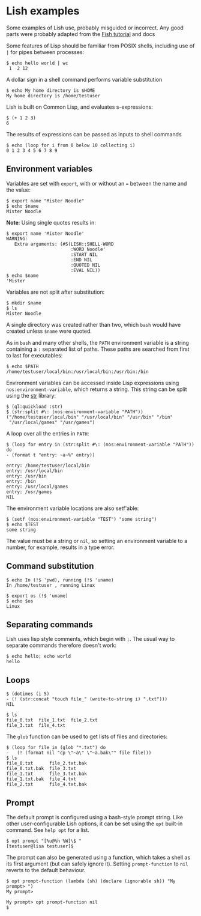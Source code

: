 Lish examples
=============

Some examples of Lish use, probably misguided or incorrect.
Any good parts were probably adapted from the [Fish tutorial](https://fishshell.com/docs/current/tutorial.html)
and docs 

Some features of Lisp should be familiar from POSIX shells, including use of
`|` for pipes between processes:
```
$ echo hello world | wc
 1  2 12
```

A dollar sign in a shell command performs variable substitution
```
$ echo My home directory is $HOME
My home directory is /home/testuser
```

Lish is built on Common Lisp, and evaluates s-expressions:
```
$ (+ 1 2 3)
6
```

The results of expressions can be passed as inputs to shell commands
```
$ echo (loop for i from 0 below 10 collecting i)
0 1 2 3 4 5 6 7 8 9
```

Environment variables
---------------------

Variables are set with `export`, with or without an `=` between the name and the value:
```
$ export name "Mister Noodle"
$ echo $name
Mister Noodle
```

**Note**: Using single quotes results in:
```
$ export name 'Mister Noodle'
WARNING:
   Extra arguments: (#S(LISH::SHELL-WORD
                        :WORD Noodle'
                        :START NIL
                        :END NIL
                        :QUOTED NIL
                        :EVAL NIL))
$ echo $name
'Mister
```

Variables are not split after substitution:
```
$ mkdir $name
$ ls
Mister Noodle
```
A single directory was created rather than two, which `bash` would have created unless `$name` were quoted.

As in `bash` and many other shells, the `PATH` environment variable is
a string containing a `:` separated list of paths.
These paths are searched from first to last for executables:
```
$ echo $PATH
/home/testuser/local/bin:/usr/local/bin:/usr/bin:/bin
```

Environment variables can be accessed inside Lisp expressions using
`nos:environment-variable`, which returns a string. This string can be
split using the [str](https://github.com/vindarel/cl-str) library:
```
$ (ql:quickload :str)
$ (str:split #\: (nos:environment-variable "PATH"))
("/home/testuser/local/bin" "/usr/local/bin" "/usr/bin" "/bin"
 "/usr/local/games" "/usr/games")
```

A loop over all the entries in `PATH`:
```
$ (loop for entry in (str:split #\: (nos:environment-variable "PATH")) do
- (format t "entry: ~a~%" entry))

entry: /home/testuser/local/bin
entry: /usr/local/bin
entry: /usr/bin
entry: /bin
entry: /usr/local/games
entry: /usr/games
NIL
```

The environment variable locations are also setf'able:
```
$ (setf (nos:environment-variable "TEST") "some string")
$ echo $TEST
some string
```
The value must be a string or `nil`, so setting an environment
variable to a number, for example, results in a type error.

Command substitution
--------------------

```
$ echo In (!$ 'pwd), running (!$ 'uname)
In /home/testuser , running Linux
```

```
$ export os (!$ 'uname)
$ echo $os
Linux
```

Separating commands
-------------------

Lish uses lisp style comments, which begin with `;`.
The usual way to separate commands therefore doesn't work:

```
$ echo hello; echo world
hello
```

Loops
-----

```
$ (dotimes (i 5)
- (! (str:concat "touch file_" (write-to-string i) ".txt")))
NIL

$ ls
file_0.txt  file_1.txt  file_2.txt
file_3.txt  file_4.txt
```

The `glob` function can be used to get lists of files
and directories:

```
$ (loop for file in (glob "*.txt") do
-   (! (format nil "cp \"~a\" \"~a.bak\"" file file)))
$ ls
file_0.txt      file_2.txt.bak
file_0.txt.bak  file_3.txt
file_1.txt      file_3.txt.bak
file_1.txt.bak  file_4.txt
file_2.txt      file_4.txt.bak
```

Prompt
------

The default prompt is configured using a bash-style prompt string.
Like other user-configurable Lish options, it can be set using the
`opt` built-in command. See `help opt` for a list.
```
$ opt prompt "[%u@%h %W]\$ "
[testuser@lisa testuser]$ 
```

The prompt can also be generated using a function, which takes a shell
as its first argument (but can safely ignore it). Setting
`prompt-function` to `nil` reverts to the default behaviour.
```
$ opt prompt-function (lambda (sh) (declare (ignorable sh)) "My prompt> ")
My prompt> 

My prompt> opt prompt-function nil
$ 
```

